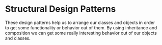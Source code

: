 # Structural Design Patterns

These design patterns help us to arrange our classes and objects in order to get some functionality or behavior out 
of them. By using inheritance and composition we can get some really interesting behavior out of our objects and 
classes.

